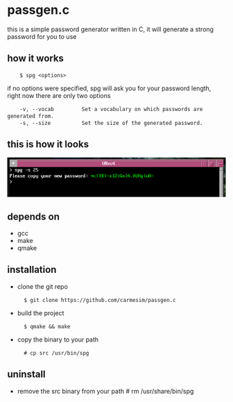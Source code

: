 # passgen.c

this is a simple password generator written in C, it will generate a strong password for you to use

## how it works
        $ spg <options>
if no options were specified, spg will ask you for your password length, right now there are only two options

        -v, --vocab     	Set a vocabulary on which passwords are generated from.
        -s, --size      	Set the size of the generated password.

## this is how it looks
![passgen in action](screenshot.png)

## depends on
- gcc
- make
- qmake

## installation
- clone the git repo

        $ git clone https://github.com/carmesim/passgen.c

- build the project

        $ qmake && make

- copy the binary to your path

        # cp src /usr/bin/spg

## uninstall
+ remove the src binary from your path
        # rm /usr/share/bin/spg
